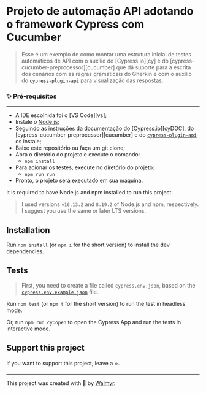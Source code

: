 # Projeto de automação API adotando o framework Cypress com Cucumber

> Esse é um exemplo de como montar uma estrutura inicial de testes automáticos de API com o auxílio do [Cypress.io][cy] e do [cypress-cucumber-preprocessor][cucumber] que dá suporte para a escrita dos cenários com as regras gramaticais do Gherkin e 
com o auxílio do [`cypress-plugin-api`](https://github.com/filiphric/cypress-plugin-api) para visualização das respostas.

### ✨ Pré-requisitos
-----------------------
- A IDE escolhida foi o [VS Code][vs];
- Instale o [Node.js](https://nodejs.org/en/download/);
- Seguindo as instruções da documentação do [Cypress.io][cyDOC], do [cypress-cucumber-preprocessor][cucumber] e do [`cypress-plugin-api`](https://github.com/filiphric/cypress-plugin-api) os instale;
- Baixe este repositório ou faça um git clone;
- Abra o diretório do projeto e execute o comando:
    - `npm install`
- Para acionar os testes, execute no diretório do projeto:
    - `npm run run`
- Pronto, o projeto será executado em sua máquina.




It is required to have Node.js and npm installed to run this project.

> I used versions `v16.13.2` and `8.19.2` of Node.js and npm, respectively. I suggest you use the same or later LTS versions.

## Installation

Run `npm install` (or `npm i` for the short version) to install the dev dependencies.

## Tests

> First, you need to create a file called `cypress.env.json`, based on the [`cypress.env.example.json`](./cypress.env.example.json) file.

Run `npm test` (or `npm t` for the short version) to run the test in headless mode.

Or, run `npm run cy:open` to open the Cypress App and run the tests in interactive mode.

## Support this project

If you want to support this project, leave a ⭐.

___

This project was created with 💚 by [Walmyr](https://walmyr.dev).

